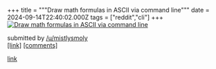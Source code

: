 +++
title = """Draw math formulas in ASCII via command line"""
date = 2024-09-14T22:40:02.000Z
tags = ["reddit","cli"]
+++
[![Draw math formulas in ASCII via command line](https://preview.redd.it/u57w3odblyu81.jpg?width=640&crop=smart&auto=webp&s=dc79448ef7dddd463d9ed1c13ee05cba7846fe42 "Draw math formulas in ASCII via command line")](https://www.reddit.com/r/commandline/comments/1fgxzgd/draw_math_formulas_in_ascii_via_command_line/)

submitted by [/u/mistlysmoly](https://www.reddit.com/user/mistlysmoly)  
[\[link\]](https://i.redd.it/u57w3odblyu81.jpg) [\[comments\]](https://www.reddit.com/r/commandline/comments/1fgxzgd/draw_math_formulas_in_ascii_via_command_line/)

[link](https://www.reddit.com/r/commandline/comments/1fgxzgd/draw_math_formulas_in_ascii_via_command_line/)
